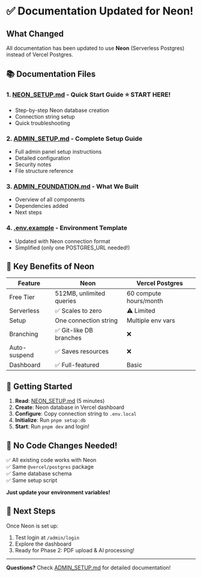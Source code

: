 # ✅ Documentation Updated for Neon!

## What Changed

All documentation has been updated to use **Neon** (Serverless Postgres) instead of Vercel Postgres.

## 📚 Documentation Files

### 1. **[NEON_SETUP.md](./NEON_SETUP.md)** - Quick Start Guide ⭐ START HERE!

- Step-by-step Neon database creation
- Connection string setup
- Quick troubleshooting

### 2. **[ADMIN_SETUP.md](./ADMIN_SETUP.md)** - Complete Setup Guide

- Full admin panel setup instructions
- Detailed configuration
- Security notes
- File structure reference

### 3. **[ADMIN_FOUNDATION.md](./ADMIN_FOUNDATION.md)** - What We Built

- Overview of all components
- Dependencies added
- Next steps

### 4. **[.env.example](./.env.example)** - Environment Template

- Updated with Neon connection format
- Simplified (only one POSTGRES_URL needed!)

## 🎯 Key Benefits of Neon

| Feature      | Neon                     | Vercel Postgres        |
| ------------ | ------------------------ | ---------------------- |
| Free Tier    | 512MB, unlimited queries | 60 compute hours/month |
| Serverless   | ✅ Scales to zero        | ⚠️ Limited             |
| Setup        | One connection string    | Multiple env vars      |
| Branching    | ✅ Git-like DB branches  | ❌                     |
| Auto-suspend | ✅ Saves resources       | ❌                     |
| Dashboard    | ✅ Full-featured         | Basic                  |

## 🚀 Getting Started

1. **Read**: [NEON_SETUP.md](./NEON_SETUP.md) (5 minutes)
2. **Create**: Neon database in Vercel dashboard
3. **Configure**: Copy connection string to `.env.local`
4. **Initialize**: Run `pnpm setup:db`
5. **Start**: Run `pnpm dev` and login!

## 🔄 No Code Changes Needed!

✅ All existing code works with Neon  
✅ Same `@vercel/postgres` package  
✅ Same database schema  
✅ Same setup script

**Just update your environment variables!**

## 📝 Next Steps

Once Neon is set up:

1. Test login at `/admin/login`
2. Explore the dashboard
3. Ready for Phase 2: PDF upload & AI processing!

---

**Questions?** Check [ADMIN_SETUP.md](./ADMIN_SETUP.md) for detailed documentation!
